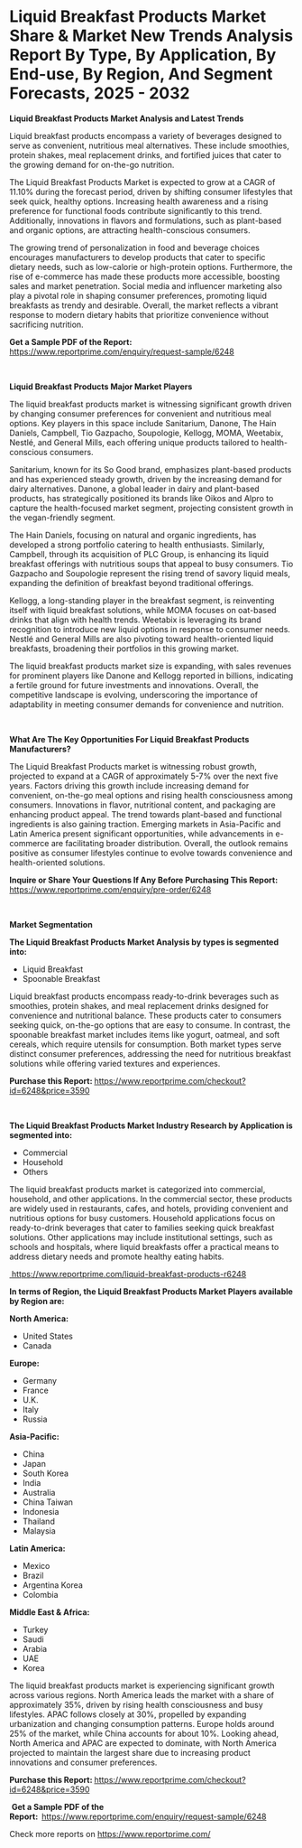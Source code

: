 <p><h1>Liquid Breakfast Products Market Share & Market New Trends Analysis Report By Type, By Application, By End-use, By Region, And Segment Forecasts, 2025 - 2032</h1></p><p><strong>Liquid Breakfast Products Market Analysis and Latest Trends</strong></p>
<p><p>Liquid breakfast products encompass a variety of beverages designed to serve as convenient, nutritious meal alternatives. These include smoothies, protein shakes, meal replacement drinks, and fortified juices that cater to the growing demand for on-the-go nutrition. </p><p>The Liquid Breakfast Products Market is expected to grow at a CAGR of 11.10% during the forecast period, driven by shifting consumer lifestyles that seek quick, healthy options. Increasing health awareness and a rising preference for functional foods contribute significantly to this trend. Additionally, innovations in flavors and formulations, such as plant-based and organic options, are attracting health-conscious consumers.</p><p>The growing trend of personalization in food and beverage choices encourages manufacturers to develop products that cater to specific dietary needs, such as low-calorie or high-protein options. Furthermore, the rise of e-commerce has made these products more accessible, boosting sales and market penetration. Social media and influencer marketing also play a pivotal role in shaping consumer preferences, promoting liquid breakfasts as trendy and desirable. Overall, the market reflects a vibrant response to modern dietary habits that prioritize convenience without sacrificing nutrition.</p></p>
<p><strong>Get a Sample PDF of the Report:&nbsp;</strong> <a href="https://www.reportprime.com/enquiry/request-sample/6248?utm_campaign=3045&utm_medium=2&utm_source=Github&utm_content=ia&utm_term=19032025&utm_id=liquid-breakfast-products">https://www.reportprime.com/enquiry/request-sample/6248</a></p>
<p>&nbsp;</p>
<p><strong>Liquid Breakfast Products Major Market Players</strong></p>
<p><p>The liquid breakfast products market is witnessing significant growth driven by changing consumer preferences for convenient and nutritious meal options. Key players in this space include Sanitarium, Danone, The Hain Daniels, Campbell, Tio Gazpacho, Soupologie, Kellogg, MOMA, Weetabix, Nestlé, and General Mills, each offering unique products tailored to health-conscious consumers.</p><p>Sanitarium, known for its So Good brand, emphasizes plant-based products and has experienced steady growth, driven by the increasing demand for dairy alternatives. Danone, a global leader in dairy and plant-based products, has strategically positioned its brands like Oikos and Alpro to capture the health-focused market segment, projecting consistent growth in the vegan-friendly segment.</p><p>The Hain Daniels, focusing on natural and organic ingredients, has developed a strong portfolio catering to health enthusiasts. Similarly, Campbell, through its acquisition of PLC Group, is enhancing its liquid breakfast offerings with nutritious soups that appeal to busy consumers. Tio Gazpacho and Soupologie represent the rising trend of savory liquid meals, expanding the definition of breakfast beyond traditional offerings.</p><p>Kellogg, a long-standing player in the breakfast segment, is reinventing itself with liquid breakfast solutions, while MOMA focuses on oat-based drinks that align with health trends. Weetabix is leveraging its brand recognition to introduce new liquid options in response to consumer needs. Nestlé and General Mills are also pivoting toward health-oriented liquid breakfasts, broadening their portfolios in this growing market.</p><p>The liquid breakfast products market size is expanding, with sales revenues for prominent players like Danone and Kellogg reported in billions, indicating a fertile ground for future investments and innovations. Overall, the competitive landscape is evolving, underscoring the importance of adaptability in meeting consumer demands for convenience and nutrition.</p></p>
<p>&nbsp;</p>
<p><strong>What Are The Key Opportunities For Liquid Breakfast Products Manufacturers?</strong></p>
<p><p>The Liquid Breakfast Products market is witnessing robust growth, projected to expand at a CAGR of approximately 5-7% over the next five years. Factors driving this growth include increasing demand for convenient, on-the-go meal options and rising health consciousness among consumers. Innovations in flavor, nutritional content, and packaging are enhancing product appeal. The trend towards plant-based and functional ingredients is also gaining traction. Emerging markets in Asia-Pacific and Latin America present significant opportunities, while advancements in e-commerce are facilitating broader distribution. Overall, the outlook remains positive as consumer lifestyles continue to evolve towards convenience and health-oriented solutions.</p></p>
<p><strong>Inquire or Share Your Questions If Any Before Purchasing This Report:</strong> <a href="https://www.reportprime.com/enquiry/pre-order/6248?utm_campaign=3045&utm_medium=2&utm_source=Github&utm_content=ia&utm_term=19032025&utm_id=liquid-breakfast-products">https://www.reportprime.com/enquiry/pre-order/6248</a></p>
<p>&nbsp;</p>
<p><strong>Market Segmentation</strong></p>
<p><strong>The Liquid Breakfast Products Market Analysis by types is segmented into:</strong></p>
<p><ul><li>Liquid Breakfast</li><li>Spoonable Breakfast</li></ul></p>
<p><p>Liquid breakfast products encompass ready-to-drink beverages such as smoothies, protein shakes, and meal replacement drinks designed for convenience and nutritional balance. These products cater to consumers seeking quick, on-the-go options that are easy to consume. In contrast, the spoonable breakfast market includes items like yogurt, oatmeal, and soft cereals, which require utensils for consumption. Both market types serve distinct consumer preferences, addressing the need for nutritious breakfast solutions while offering varied textures and experiences.</p></p>
<p><strong>Purchase this Report:&nbsp;</strong><a href="https://www.reportprime.com/checkout?id=6248&price=3590&utm_campaign=3045&utm_medium=2&utm_source=Github&utm_content=ia&utm_term=19032025&utm_id=liquid-breakfast-products">https://www.reportprime.com/checkout?id=6248&price=3590</a></p>
<p>&nbsp;</p>
<p><strong>The Liquid Breakfast Products Market Industry Research by Application is segmented into:</strong></p>
<p><ul><li>Commercial</li><li>Household</li><li>Others</li></ul></p>
<p><p>The liquid breakfast products market is categorized into commercial, household, and other applications. In the commercial sector, these products are widely used in restaurants, cafes, and hotels, providing convenient and nutritious options for busy customers. Household applications focus on ready-to-drink beverages that cater to families seeking quick breakfast solutions. Other applications may include institutional settings, such as schools and hospitals, where liquid breakfasts offer a practical means to address dietary needs and promote healthy eating habits.</p></p>
<p><a href="https://www.reportprime.com/liquid-breakfast-products-r6248?utm_campaign=3045&utm_medium=2&utm_source=Github&utm_content=ia&utm_term=19032025&utm_id=liquid-breakfast-products">&nbsp;https://www.reportprime.com/liquid-breakfast-products-r6248</a></p>
<p><strong>In terms of Region, the Liquid Breakfast Products Market Players available by Region are:</strong></p>
<p>
    <p> <strong> North America: </strong>
        <ul>
            <li>United States</li>
            <li>Canada</li>
        </ul>
        </p> 
    <p> <strong> Europe: </strong>
        <ul>
            <li>Germany</li>
            <li>France</li>
            <li>U.K.</li>
            <li>Italy</li>
            <li>Russia</li>
        </ul>
        </p> 
    <p> <strong> Asia-Pacific: </strong>
        <ul>
            <li>China</li>
            <li>Japan</li>
            <li>South Korea</li>
            <li>India</li>
            <li>Australia</li>
            <li>China Taiwan</li>
            <li>Indonesia</li>
            <li>Thailand</li>
            <li>Malaysia</li>
        </ul>
        </p> 
    <p> <strong> Latin America: </strong>
        <ul>
            <li>Mexico</li>
            <li>Brazil</li>
            <li>Argentina Korea</li>
            <li>Colombia</li>
        </ul>
        </p> 
    <p> <strong> Middle East & Africa: </strong>
        <ul>
            <li>Turkey</li>
            <li>Saudi</li>
            <li>Arabia</li>
            <li>UAE</li>
            <li>Korea</li>
        </ul>
    </p>
    </p>
<p><p>The liquid breakfast products market is experiencing significant growth across various regions. North America leads the market with a share of approximately 35%, driven by rising health consciousness and busy lifestyles. APAC follows closely at 30%, propelled by expanding urbanization and changing consumption patterns. Europe holds around 25% of the market, while China accounts for about 10%. Looking ahead, North America and APAC are expected to dominate, with North America projected to maintain the largest share due to increasing product innovations and consumer preferences.</p></p>
<p><strong>Purchase this Report: </strong><a href="https://www.reportprime.com/checkout?id=6248&price=3590&utm_campaign=3045&utm_medium=2&utm_source=Github&utm_content=ia&utm_term=19032025&utm_id=liquid-breakfast-products">https://www.reportprime.com/checkout?id=6248&price=3590</a></p>
<p>&nbsp;<strong>Get a Sample PDF of the Report:&nbsp;&nbsp;</strong><a href="https://www.reportprime.com/enquiry/request-sample/6248?utm_campaign=3045&utm_medium=2&utm_source=Github&utm_content=ia&utm_term=19032025&utm_id=liquid-breakfast-products">https://www.reportprime.com/enquiry/request-sample/6248</a></p>
<p><strong></strong></p>
<p>Check more reports on <a href="https://www.reportprime.com/?utm_campaign=3045&utm_medium=2&utm_source=Github&utm_content=ia&utm_term=19032025&utm_id=liquid-breakfast-products">https://www.reportprime.com/</a></p>